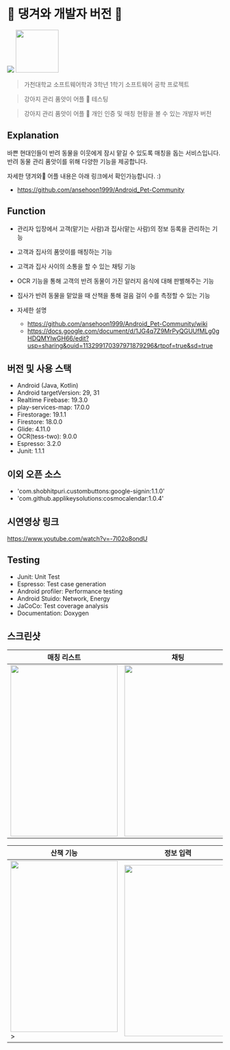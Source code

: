 # 🐶 댕겨와 개발자 버전 🐶

<img src="https://img.shields.io/badge/platform-android-brightgreen">

<img src="https://user-images.githubusercontent.com/63048392/205853056-f6070ee3-dd54-458b-aaaf-1da52aa76e51.png" width="100" height="100">

> 가천대학교 소프트웨어학과 3학년 1학기 소프트웨어 공학 프로젝트

> 강아지 관리 품앗이 어플 🐶 테스팅

> 강아지 관리 품앗이 어플 🐶 개인 인증 및 매칭 현황을 볼 수 있는 개발자 버전

## Explanation

바쁜 현대인들이 반려 동물을 이웃에게 잠시 맡길 수 있도록 매칭을 돕는 서비스입니다. 반려 동물 관리 품앗이를 위해 다양한 기능을 제공합니다.

자세한 댕겨와🐶 어플 내용은 아래 링크에서 확인가능합니다. :)
- https://github.com/ansehoon1999/Android_Pet-Community

## Function

- 관리자 입장에서 고객(맡기는 사람)과 집사(맡는 사람)의 정보 등록을 관리하는 기능
- 고객과 집사의 품앗이를 매칭하는 기능
- 고객과 집사 사이의 소통을 할 수 있는 채팅 기능
- OCR 기능을 통해 고객의 반려 동물이 가진 알러지 음식에 대해 판별해주는 기능
- 집사가 반려 동물을 맡았을 때 산책을 통해 걸음 걸이 수를 측정할 수 있는 기능

- 자세한 설명 
  - https://github.com/ansehoon1999/Android_Pet-Community/wiki
  - https://docs.google.com/document/d/1JG4q7Z9MrPyQGUUfMLg0gHDQMYlwGH66/edit?usp=sharing&ouid=113299170397971879296&rtpof=true&sd=true

## 버전 및 사용 스택
- Android (Java, Kotlin)
- Android targetVersion: 29, 31
- Realtime Firebase: 19.3.0
- play-services-map: 17.0.0
- Firestorage: 19.1.1
- Firestore: 18.0.0
- Glide: 4.11.0
- OCR(tess-two): 9.0.0
- Espresso: 3.2.0
- Junit: 1.1.1

## 이외 오픈 소스
- 'com.shobhitpuri.custombuttons:google-signin:1.1.0'
- 'com.github.applikeysolutions:cosmocalendar:1.0.4'

## 시연영상 링크
https://www.youtube.com/watch?v=-7l02o8ondU

## Testing
- Junit: Unit Test
- Espresso: Test case generation
- Android profiler: Performance testing
- Android Stuido: Network, Energy
- JaCoCo: Test coverage analysis
- Documentation: Doxygen

## 스크린샷
|매칭 리스트|채팅|OCR|
|---------|--------|------|
|<img src="https://user-images.githubusercontent.com/63048392/205850038-a416aaf0-43f0-4b58-bb99-53ece23c9e86.png" width="250" height="400">|<img src="https://user-images.githubusercontent.com/63048392/205850141-8fe2ad1a-88b9-4c74-ab51-6249d006f217.png" width="250" height="400">|<img src="https://user-images.githubusercontent.com/63048392/205850147-0471b71b-414d-4502-8445-a132543d9ae4.png" width="250" height="400">|

|산책 기능|정보 입력|메인 화면|
|------|------|------|
|<img src="https://user-images.githubusercontent.com/63048392/205850154-4b307db0-37e7-47ba-b578-01e2e6d3dfc5.png" width="250" height="400">>|<img src="https://user-images.githubusercontent.com/63048392/205850160-375c6583-d814-406a-a47a-806a345c7921.png" width="250" height="400">|<img src="https://user-images.githubusercontent.com/63048392/205850166-4ccb07ed-72da-4ecf-b1c1-0e8071c9c9e6.png" width="250" height="400">|
